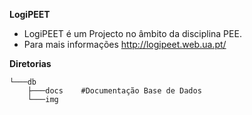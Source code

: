 **LogiPEET**


- LogiPEET é um Projecto no âmbito da disciplina PEE.
- Para mais informações http://logipeet.web.ua.pt/ 

**Diretorias**
```
└───db
    ├───docs    #Documentação Base de Dados
    └───img    
```

